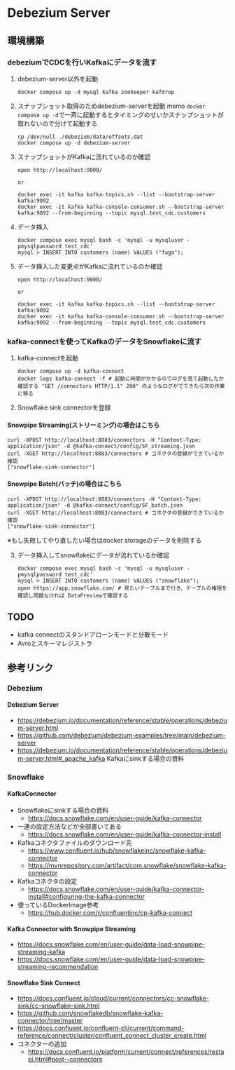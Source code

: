 # Debezium Server
## 環境構築
### debeziumでCDCを行いKafkaにデータを流す
1. debezium-server以外を起動
    ```shell
    docker compose up -d mysql kafka zookeeper kafdrop
    ```
2. スナップショット取得のためdebezium-serverを起動
    memo `docker compose up -d`で一斉に起動するとタイミングのせいかスナップショットが取れないので分けて起動する
    ```shell
    cp /dev/null ./debezium/data/offsets.dat
    docker compose up -d debezium-server
    ```
3. スナップショットがKafkaに流れているのか確認
    ```shell
    open http://localhost:9000/

    or

    docker exec -it kafka kafka-topics.sh --list --bootstrap-server kafka:9092
    docker exec -it kafka kafka-console-consumer.sh --bootstrap-server kafka:9092 --from-beginning --topic mysql.test_cdc.customers
    ```
4. データ挿入
    ```shell
    docker compose exec mysql bash -c 'mysql -u mysqluser -pmysqlpassword test_cdc'
    mysql > INSERT INTO customers (name) VALUES ("fuga");
    ```
5. データ挿入した変更点がKafkaに流れているのか確認
    ```shell
    open http://localhost:9000/

    or

    docker exec -it kafka kafka-topics.sh --list --bootstrap-server kafka:9092
    docker exec -it kafka kafka-console-consumer.sh --bootstrap-server kafka:9092 --from-beginning --topic mysql.test_cdc.customers
    ```
###  kafka-connectを使ってKafkaのデータをSnowflakeに流す
1. kafka-connectを起動
    ```shell
    docker compose up -d kafka-connect
    docker logs kafka-connect -f # 起動に時間がかかるのでログを見て起動したか確認する "GET /connectors HTTP/1.1" 200" のようなログがでてきたら次の作業に移る
    ```
2. Snowflake sink connectorを登録
#### Snowpipe Streaming(ストリーミング)の場合はこちら
```shell
curl -XPOST http://localhost:8083/connectors -H "Content-Type: application/json" -d @kafka-connect/config/SF_streaming.json
curl -XGET http://localhost:8083/connectors # コネクタの登録ができているか確認
["snowflake-sink-connector"]
```
#### Snowpipe Batch(バッチ)の場合はこちら
```shell
curl -XPOST http://localhost:8083/connectors -H "Content-Type: application/json" -d @kafka-connect/config/SF_batch.json
curl -XGET http://localhost:8083/connectors # コネクタの登録ができているか確認
["snowflake-sink-connector"]
```

※もし失敗してやり直したい場合はdocker storageのデータを削除する

3. データ挿入してsnowflakeにデータが流れているか確認
    ```shell
    docker compose exec mysql bash -c 'mysql -u mysqluser -pmysqlpassword test_cdc'
    mysql > INSERT INTO customers (name) VALUES ("snowflake");
    open https://app.snowflake.com/ # 見たいテーブルまで行き、テーブルの権限を確認し問題なければ DataPreviewで確認する
    ```

## TODO
- kafka connectのスタンドアローンモードと分散モード
- Avroとスキーマレジストラ

## 参考リンク
### Debezium
#### Debezium Server
- https://debezium.io/documentation/reference/stable/operations/debezium-server.html
- https://github.com/debezium/debezium-examples/tree/main/debezium-server
- https://debezium.io/documentation/reference/stable/operations/debezium-server.html#_apache_kafka
    Kafkaにsinkする場合の資料

### Snowflake
#### KafkaConnector
- Snowflakeにsinkする場合の資料
  - https://docs.snowflake.com/en/user-guide/kafka-connector
- 一連の設定方法などが全部書いてある
  - https://docs.snowflake.com/en/user-guide/kafka-connector-install
- Kafkaコネクタファイルのダウンロード先
  - https://www.confluent.io/hub/snowflakeinc/snowflake-kafka-connector
  - https://mvnrepository.com/artifact/com.snowflake/snowflake-kafka-connector
- Kafkaコネクタの設定
  - https://docs.snowflake.com/en/user-guide/kafka-connector-install#configuring-the-kafka-connector
- 使っているDockerImage参考
  - https://hub.docker.com/r/confluentinc/cp-kafka-connect
#### Kafka Connector with Snowpipe Streaming
  - https://docs.snowflake.com/en/user-guide/data-load-snowpipe-streaming-kafka
  - https://docs.snowflake.com/en/user-guide/data-load-snowpipe-streaming-recommendation
#### Snowflake Sink Connect
- https://docs.confluent.io/cloud/current/connectors/cc-snowflake-sink/cc-snowflake-sink.html  
- https://github.com/snowflakedb/snowflake-kafka-connector/tree/master
- https://docs.confluent.io/confluent-cli/current/command-reference/connect/cluster/confluent_connect_cluster_create.html
- コネクターの追加
  - https://docs.confluent.io/platform/current/connect/references/restapi.html#post--connectors
